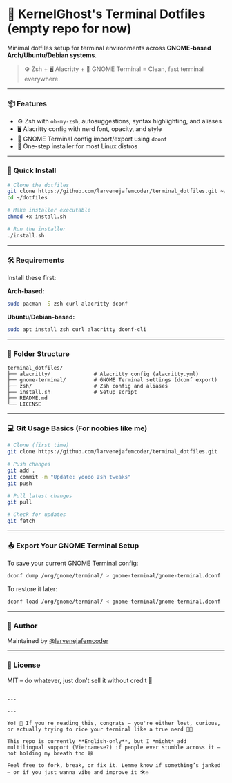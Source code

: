 # 🧠 KernelGhost's Terminal Dotfiles (empty repo for now)

Minimal dotfiles setup for terminal environments across **GNOME-based Arch/Ubuntu/Debian systems**.

> ⚙️ Zsh + 🖥 Alacritty + 🧪 GNOME Terminal = Clean, fast terminal everywhere.

---

### 📦 Features

- ⚙️ Zsh with `oh-my-zsh`, autosuggestions, syntax highlighting, and aliases
- 🖥 Alacritty config with nerd font, opacity, and style
- 🧪 GNOME Terminal config import/export using `dconf`
- 🧾 One-step installer for most Linux distros

---

### 🚀 Quick Install

```bash
# Clone the dotfiles
git clone https://github.com/larvenejafemcoder/terminal_dotfiles.git ~/dotfiles
cd ~/dotfiles

# Make installer executable
chmod +x install.sh

# Run the installer
./install.sh
````

---

### 🛠 Requirements

Install these first:

**Arch-based:**

```bash
sudo pacman -S zsh curl alacritty dconf
```

**Ubuntu/Debian-based:**

```bash
sudo apt install zsh curl alacritty dconf-cli
```

---

### 📂 Folder Structure

```
terminal_dotfiles/
├── alacritty/              # Alacritty config (alacritty.yml)
├── gnome-terminal/         # GNOME Terminal settings (dconf export)
├── zsh/                    # Zsh config and aliases
├── install.sh              # Setup script
├── README.md
└── LICENSE
```

---

### 💻 Git Usage Basics (For noobies like me)

```bash
# Clone (first time)
git clone https://github.com/larvenejafemcoder/terminal_dotfiles.git

# Push changes
git add .
git commit -m "Update: yoooo zsh tweaks"
git push

# Pull latest changes
git pull

# Check for updates
git fetch
```

---

### 📥 Export Your GNOME Terminal Setup

To save your current GNOME Terminal config:

```bash
dconf dump /org/gnome/terminal/ > gnome-terminal/gnome-terminal.dconf
```

To restore it later:

```bash
dconf load /org/gnome/terminal/ < gnome-terminal/gnome-terminal.dconf
```

---

### 🙌 Author

Maintained by [@larvenejafemcoder](https://github.com/larvenejafemcoder)

---

### 📜 License

MIT – do whatever, just don’t sell it without credit 😤

```

---

---

Yo! 👋 If you're reading this, congrats — you're either lost, curious, or actually trying to rice your terminal like a true nerd 🧠✨

This repo is currently **English-only**, but I *might* add multilingual support (Vietnamese?) if people ever stumble across it — not holding my breath tho 😅

Feel free to fork, break, or fix it. Lemme know if something’s janked — or if you just wanna vibe and improve it 🛠️🔥

